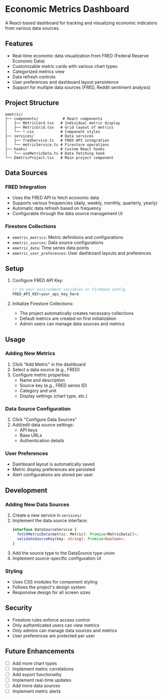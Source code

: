 # Economic Metrics Dashboard

A React-based dashboard for tracking and visualizing economic indicators from various data sources.

## Features

- Real-time economic data visualization from FRED (Federal Reserve Economic Data)
- Customizable metric cards with various chart types
- Categorized metrics view
- Data refresh controls
- User preferences and dashboard layout persistence
- Support for multiple data sources (FRED, Reddit sentiment analysis)

## Project Structure

```
emetric/
├── components/           # React components
│   ├── MetricCard.tsx   # Individual metric display
│   ├── MetricGrid.tsx   # Grid layout of metrics
│   └── *.css            # Component styles
├── services/            # Data services
│   ├── fredService.ts   # FRED API integration
│   └── metricService.ts # Firestore operations
├── hooks/               # Custom React hooks
│   └── useMetricData.ts # Data fetching hook
└── EmetricProject.tsx   # Main project component
```

## Data Sources

### FRED Integration
- Uses the FRED API to fetch economic data
- Supports various frequencies (daily, weekly, monthly, quarterly, yearly)
- Automatic data refresh based on frequency
- Configurable through the data source management UI

### Firestore Collections
- `emetric_metrics`: Metric definitions and configurations
- `emetric_sources`: Data source configurations
- `emetric_data`: Time series data points
- `emetric_user_preferences`: User dashboard layouts and preferences

## Setup

1. Configure FRED API Key:
   ```typescript
   // In your environment variables or Firebase config
   FRED_API_KEY=your_api_key_here
   ```

2. Initialize Firestore Collections:
   - The project automatically creates necessary collections
   - Default metrics are created on first initialization
   - Admin users can manage data sources and metrics

## Usage

### Adding New Metrics

1. Click "Add Metric" in the dashboard
2. Select a data source (e.g., FRED)
3. Configure metric properties:
   - Name and description
   - Source key (e.g., FRED series ID)
   - Category and unit
   - Display settings (chart type, etc.)

### Data Source Configuration

1. Click "Configure Data Sources"
2. Add/edit data source settings:
   - API keys
   - Base URLs
   - Authentication details

### User Preferences

- Dashboard layout is automatically saved
- Metric display preferences are persisted
- Alert configurations are stored per user

## Development

### Adding New Data Sources

1. Create a new service in `services/`
2. Implement the data source interface:
   ```typescript
   interface DataSourceService {
     fetchMetricData(metric: Metric): Promise<MetricData[]>;
     validateSourceKey(key: string): Promise<boolean>;
   }
   ```
3. Add the source type to the DataSource type union
4. Implement source-specific configuration UI

### Styling

- Uses CSS modules for component styling
- Follows the project's design system
- Responsive design for all screen sizes

## Security

- Firestore rules enforce access control
- Only authenticated users can view metrics
- Only admins can manage data sources and metrics
- User preferences are protected per user

## Future Enhancements

- [ ] Add more chart types
- [ ] Implement metric correlations
- [ ] Add export functionality
- [ ] Implement real-time updates
- [ ] Add more data sources
- [ ] Implement metric alerts
